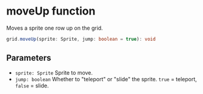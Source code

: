 # moveUp function

Moves a sprite one row up on the grid.

```typescript
grid.moveUp(sprite: Sprite, jump: boolean = true): void
```

## Parameters
- `sprite: Sprite` Sprite to move.
- `jump: boolean` Whether to "teleport" or "slide" the sprite. `true` = teleport, `false` = slide.